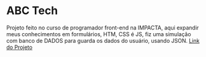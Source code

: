# ABC Tech
 Projeto feito no curso de  programador front-end na IMPACTA, aqui expandir meus conhecimentos em formulários, HTM, CSS é JS, fiz uma simulação com banco de DADOS para guarda os dados do usuário, usando JSON.
<a href="https://kaesssantos.github.io/ABC-Tech/">Link do Projeto</a>
